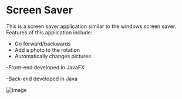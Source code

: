 # Screen Saver
This is a screen saver application similar to the windows screen saver.
Features of this application include:
  - Go forward/backwards
  - Add a photo to the rotation
  - Automatically changes pictures

-Front-end developed in JavaFX

-Back-end developed in Java

![image](https://user-images.githubusercontent.com/60074634/208192061-05f2a24e-825a-4e80-937d-15526dc74ba5.png)
